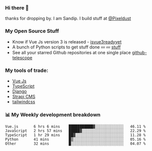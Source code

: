 ### Hi there 👋

thanks for dropping by.
I am Sandip. I build stuff at [@Pixeldust](github.com/pixeldust-in/)

###  **My Open Source Stuff**

 - Know if Vue Js version 3 is released -  [isvue3readyyet](https://github.com/sandiprb/isvue3readyyet)
 - A bunch of Python scripts to get stuff done 💤 💤 [stuff](https://github.com/sandiprb/stuff)
 - See all your starred Github repositories at one single place [github-telescope](https://github.com/sandiprb/github-telescope)



###  **My tools of trade:**
 - [Vue Js](https://github.com/vuejs/vue/)
 - [TypeScript](https://github.com/microsoft/TypeScript)
 - [Django](github.com/django/django)
 - [Strapi CMS](github.com/strapi/strapi)
 - [tailwindcss](https://github.com/tailwindlabs/tailwindcss)


###  📊 **My Weekly development breakdown**
<!--START_SECTION:waka-->
```text
Vue.js       6 hrs 6 mins    ███████████▓░░░░░░░░░░░░░   46.11 % 
JavaScript   2 hrs 57 mins   █████▓░░░░░░░░░░░░░░░░░░░   22.29 % 
TypeScript   1 hr 29 mins    ██▓░░░░░░░░░░░░░░░░░░░░░░   11.28 % 
Python       41 mins         █▒░░░░░░░░░░░░░░░░░░░░░░░   05.16 % 
Other        32 mins         █░░░░░░░░░░░░░░░░░░░░░░░░   04.07 % 
```
<!--END_SECTION:waka-->

